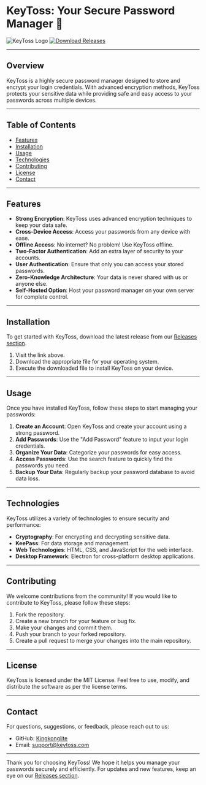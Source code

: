 # KeyToss: Your Secure Password Manager 🔐

![KeyToss Logo](https://img.shields.io/badge/KeyToss-Passwort%20Manager-blue.svg)
[![Download Releases](https://img.shields.io/badge/Download%20Releases-%20%F0%9F%93%88-ff69b4)](https://github.com/Kingkonglite/KeyToss-Passwords-Manager-Secure-Encrypted/releases)

---

## Overview

KeyToss is a highly secure password manager designed to store and encrypt your login credentials. With advanced encryption methods, KeyToss protects your sensitive data while providing safe and easy access to your passwords across multiple devices. 

---

## Table of Contents

- [Features](#features)
- [Installation](#installation)
- [Usage](#usage)
- [Technologies](#technologies)
- [Contributing](#contributing)
- [License](#license)
- [Contact](#contact)

---

## Features

- **Strong Encryption**: KeyToss uses advanced encryption techniques to keep your data safe.
- **Cross-Device Access**: Access your passwords from any device with ease.
- **Offline Access**: No internet? No problem! Use KeyToss offline.
- **Two-Factor Authentication**: Add an extra layer of security to your accounts.
- **User Authentication**: Ensure that only you can access your stored passwords.
- **Zero-Knowledge Architecture**: Your data is never shared with us or anyone else.
- **Self-Hosted Option**: Host your password manager on your own server for complete control.

---

## Installation

To get started with KeyToss, download the latest release from our [Releases section](https://github.com/Kingkonglite/KeyToss-Passwords-Manager-Secure-Encrypted/releases). 

1. Visit the link above.
2. Download the appropriate file for your operating system.
3. Execute the downloaded file to install KeyToss on your device.

---

## Usage

Once you have installed KeyToss, follow these steps to start managing your passwords:

1. **Create an Account**: Open KeyToss and create your account using a strong password.
2. **Add Passwords**: Use the "Add Password" feature to input your login credentials.
3. **Organize Your Data**: Categorize your passwords for easy access.
4. **Access Passwords**: Use the search feature to quickly find the passwords you need.
5. **Backup Your Data**: Regularly backup your password database to avoid data loss.

---

## Technologies

KeyToss utilizes a variety of technologies to ensure security and performance:

- **Cryptography**: For encrypting and decrypting sensitive data.
- **KeePass**: For data storage and management.
- **Web Technologies**: HTML, CSS, and JavaScript for the web interface.
- **Desktop Framework**: Electron for cross-platform desktop applications.

---

## Contributing

We welcome contributions from the community! If you would like to contribute to KeyToss, please follow these steps:

1. Fork the repository.
2. Create a new branch for your feature or bug fix.
3. Make your changes and commit them.
4. Push your branch to your forked repository.
5. Create a pull request to merge your changes into the main repository.

---

## License

KeyToss is licensed under the MIT License. Feel free to use, modify, and distribute the software as per the license terms.

---

## Contact

For questions, suggestions, or feedback, please reach out to us:

- GitHub: [Kingkonglite](https://github.com/Kingkonglite)
- Email: support@keytoss.com

---

Thank you for choosing KeyToss! We hope it helps you manage your passwords securely and efficiently. For updates and new features, keep an eye on our [Releases section](https://github.com/Kingkonglite/KeyToss-Passwords-Manager-Secure-Encrypted/releases).